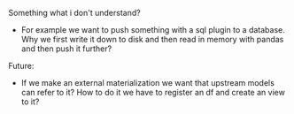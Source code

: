 Something what i don't understand?

- For example we want to push something with a sql plugin to a database. Why we first write it down to disk and then read in memory with pandas and then push it further?    



Future:

- If we make an external materialization we want that upstream models can refer to it? How to do it we have to register an df and create an view to it?
